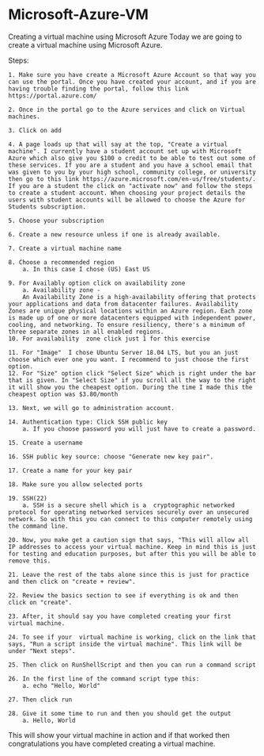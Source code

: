 # Microsoft-Azure-VM
Creating a virtual machine using Microsoft Azure
Today we are going to create a virtual machine using Microsoft Azure. 

 Steps:

	1. Make sure you have create a Microsoft Azure Account so that way you can use the portal. Once you have created your account, and if you are having trouble finding the portal, follow this link https://portal.azure.com/
	
	2. Once in the portal go to the Azure services and click on Virtual machines.
	
	3. Click on add
	
	4. A page loads up that will say at the top, "Create a virtual machine". I currently have a student account set up with Microsoft Azure which also give you $100 o credit to be able to test out some of these services. If you are a student and you have a school email that was given to you by your high school, community college, or university then go to this link https://azure.microsoft.com/en-us/free/students/. If you are a student the click on "activate now" and follow the steps to create a student account. When choosing your project details the users with student accounts will be allowed to choose the Azure for Students subscription.
	
	5. Choose your subscription
	
	6. Create a new resource unless if one is already available.
	
	7. Create a virtual machine name 
	
	8. Choose a recommended region
		a. In this case I chose (US) East US 
		
	9. For Availably option click on availability zone 
		a. Availability zone - 
		An Availability Zone is a high-availability offering that protects your applications and data from datacenter failures. Availability Zones are unique physical locations within an Azure region. Each zone is made up of one or more datacenters equipped with independent power, cooling, and networking. To ensure resiliency, there's a minimum of three separate zones in all enabled regions.
	10. For availability  zone click just 1 for this exercise
	
	11. For "Image"  I chose Ubuntu Server 18.04 LTS, but you an just choose which ever one you want. I recommend to just choose the first option.
	12. For "Size" option click "Select Size" which is right under the bar that is given. In "Select Size" if you scroll all the way to the right it will show you the cheapest option. During the time I made this the cheapest option was $3.80/month 
	
	13. Next, we will go to administration account.
	
	14. Authentication type: Click SSH public key 
		a. If you choose password you will just have to create a password.
		
	15. Create a username 
	
	16. SSH public key source: choose "Generate new key pair".
	
	17. Create a name for your key pair 
	
	18. Make sure you allow selected ports
	 
	19. SSH(22) 
		a. SSH is a secure shell which is a  cryptographic networked protocol for operating networked services securely over an unsecured network. So with this you can connect to this computer remotely using the command line.
		
	20. Now, you make get a caution sign that says, "This will allow all IP addresses to access your virtual machine. Keep in mind this is just for testing and education purposes, but after this you will be able to remove this. 
	
	21. Leave the rest of the tabs alone since this is just for practice and then click on "create + review".
	
	22. Review the basics section to see if everything is ok and then click on "create". 
	
	23. After, it should say you have completed creating your first virtual machine.
	
	24. To see if your  virtual machine is working, click on the link that says, "Run a script inside the virtual machine". This link will be under "Next steps". 
	
	25. Then click on RunShellScript and then you can run a command script 
	
	26. In the first line of the command script type this:
		a. echo "Hello, World"
		
	27. Then click run
	
	28. Give it some time to run and then you should get the output 
		a. Hello, World
		
This will show your virtual machine in action and if that worked then congratulations you have completed creating a virtual machine. 

